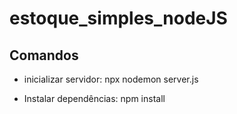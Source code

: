 # estoque_simples_nodeJS

## Comandos
- inicializar servidor: 
npx nodemon server.js

- Instalar dependências:
npm install


